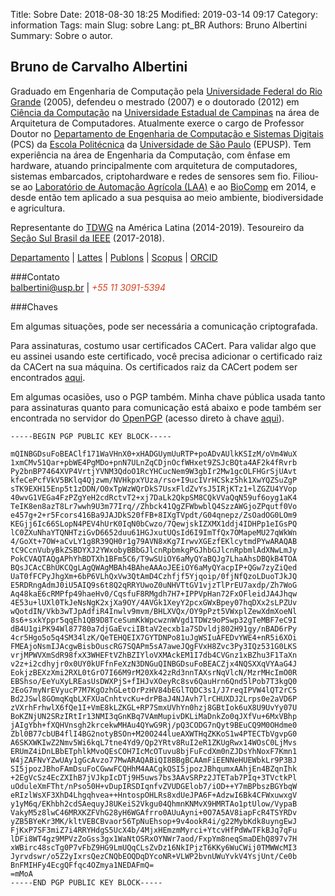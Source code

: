Title: Sobre
Date: 2018-08-30 18:25
Modified: 2019-03-14 09:17
Category: information
Tags: main
Slug: sobre
Lang: pt_BR
Authors: Bruno Albertini
Summary: Sobre o autor.

<link rel="stylesheet" href="https://cdn.rawgit.com/jpswalsh/academicons/master/css/academicons.min.css">

## Bruno de Carvalho Albertini

Graduado em Engenharia de Computação pela [Universidade Federal do Rio Grande](https://www.furg.br/) (2005), defendeu o mestrado (2007) e o doutorado (2012) em [Ciência da Computação](http://www.ic.unicamp.br/) na [Universidade Estadual de Campinas](http://www.unicamp.br/unicamp/) na área de Arquitetura de Computadores. Atualmente exerce o cargo de Professor Doutor no [Departamento de Engenharia de Computação e Sistemas Digitais](https://pcs.usp.br) (PCS) da [Escola Politécnica](http://www.poli.usp.br/) da [Universidade de São Paulo](http://www.usp.br/) (EPUSP). Tem experiência na área de Engenharia da Computação, com ênfase em hardware, atuando principalmente com arquitetura de computadores, sistemas embarcados, criptohardware e redes de sensores sem fio. Filiou-se ao [Laboratório de Automação Agrícola (LAA)](http://www.laa.pcs.usp.br/) e ao [BioComp](http://www.biocomp.org.br/) em 2014, e desde então tem aplicado a sua pesquisa ao meio ambiente, biodiversidade e agricultura.

Representante do [TDWG](https://www.tdwg.org/) na América Latina (2014-2019).
Tesoureiro da [Seção Sul Brasil da IEEE](http://www.ieee.org.br/) (2017-2018).

[<i style="font-size: 1em;" class="fas fa-desktop"></i> Departamento](https://pcs.usp.br/en/pessoa/?numerousp=5307474 "Site do Departamento")
 | [<i class="ai ai-lattes ai-1x"></i> Lattes](http://lattes.cnpq.br/2729012989571213 "Curriculum Lattes")
 | [<i class="ai ai-publons ai-1x"></i> Publons](https://publons.com/a/1399880 "Reviews no Publons")
 | [<i style="font-size: 1em;" class="fab fa-stripe-s"></i> Scopus](https://www.scopus.com/authid/detail.uri?authorId=23007485000 "Profile Scopus")
 | [<i class="ai ai-orcid ai-1x"></i> ORCID](http://orcid.org/0000-0003-3738-6448 "Profile ORCID")

###Contato  
[<i style="font-size: 1em;" class="fas fa-at"></i> balbertini@usp.br](mailto:balbertini@usp.br) | <i style="font-size: 1em;color:#d9411e;" class="fas fa-phone"></i><i style="font-size: 1em;color:#d9411e;"> +55 11 3091-5394</i>

###Chaves

Em algumas situações, pode ser necessária a comunicação criptografada.

Para assinaturas, costumo usar certificados CACert. Para validar algo que eu assinei usando este certificado, você precisa adicionar o certificado raiz da CACert na sua máquina. Os certificados raiz da CACert podem ser encontrados [aqui](https://www.cacert.org/index.php?id=3).

Em algumas ocasiões, uso o PGP também. Minha chave pública usada tanto para assinaturas quanto para comunicação está abaixo e pode também ser encontrada no servidor do [OpenPGP](hkps://keys.openpgp.org) (acesso direto à chave [aqui](https://keys.openpgp.org/search?q=balbertini%40usp.br)).

```
-----BEGIN PGP PUBLIC KEY BLOCK-----

mQINBGDsuFoBEAClf171WaVHnX0+xHADGUymUuRTP+poADvAUlkKSIzM/oVm4WuX
1xmCMv51Qar+pbWE4PgMDo+pnN7ULnZqCDjnOcfWHxet9ZSJcBQta4AF2k4fRvrb
Py2bnBP7464XVP4VrtjYVNM3QdoO1RcYHCucNem9W3gbIr2Mw1gcOLFHGrSjUAvt
kfeCePcfVkV5BKlq4Qjzwm/NVHkpxYUza/rso+I9ucIVrHCSkz5hk1XwYQZSuZgP
sTK9EXH15Enp5t1zDDN/O0xTpWzWQrDkS7UsxFldZvYsJ5IRjKTz1+lZGZU4YVop
40wvG1VEGa4FzPZgYeH2cdRctvT2+xj7DaLk2QkpSM8CQkVVaQqN59uf6oyg1aK4
TeIK8en8azT8Lr7wwh9U3m77Irq//Zhbck41QgZFWbwblQ4SzzAWGjoZPqutf0Vo
e457g+2+r5Fcors416Ba9JAJDkS20fFB+8IXgTVpdt/G04qnepz/ZsOadOG0LOm9
KEGjj6Ic66SLopN4PEV4hUrK0IqN0bCwzo/7QewjskIZXMX1ddj4IDHPp1eIGsPQ
lC0ZXuNhaYTQNHTziGvD6652duu61HGJxutUQsId6I9ImTfQx7OMapeMU27qWkWn
4/GoXt+7OW+aCvLY1g8R39QH0r1g79AVN8xKg7IrwvXGEzfEKlcytmdPYwARAQAB
tC9CcnVubyBkZSBDYXJ2YWxobyBBbGJlcnRpbmkgPGJhbGJlcnRpbmlAdXNwLmJy
PokCVAQTAQgAPhYhBDTXh1BFm5C6/T9wSUiOY6aMyQYaBQJg7LhaAhsDBQkB4TOA
BQsJCAcCBhUKCQgLAgQWAgMBAh4BAheAAAoJEEiOY6aMyQYacpIP+QGw7zyZiQed
UaT0fFCPyJhgXm+6bP6VLhQxVw3QtAmD4Czhfjf5Yjqoip/0fjNfQzoLDuoTJkJQ
E5RDRngAdmJ0iU5AIQ9s6t8Q2qRRYUwoZ0uNHVTtGV1vjzTlPrEU7axdp/Zh7WoG
Aq48kaE6cRMPfp49haeHv0/CqsfuF8RMgdh7H7+IPPVpHan72FxOFleidJA4Jhqw
4E53u+lUXl0TkJeNsNgK2xjXa9OY/4AVGk1XeyY2pcxGWxBpey07hqDXx2sLPZUv
wQotdIN/Vkb3wTJpAdfiR4Inwlv9mvm/BHLXVQx/OY9pPzt5VWxplZewXdmXoeNl
8s6+sxkYppr5qqEh1QB9D8TceSumKkWpcwznWVgd1TDWz9oPSwp32gTeMBF7eC9I
dB4U1giPK94Wl87780a7djGaEvciIBtaV2ecxb1a7SDvldj802H91gy/nBAD6rPy
4cr5Hgo5o5q4SM34lzK/QeTEHQEIX7GYTDNPo81uJgWSIuAFEDvYWE4+nR5i6XOi
FMEAjoNsmIJAcgwBisbOuscRG7SQAPm5sA7aweJQgFVxH8Zvc3Py3IQz531G0LKS
vrjMPWVXmSdR98fxX3WHEFtVZhBZIYloVXMAckEM1I7db4CVGnz1xBZhu3F1TaXn
v2z+i2cdhyjr0x0UY0kUFfnFeXzN3DNGuQINBGDsuFoBEACZjx4NQSXXqVYAaG4J
EokjzBEXzXmi2RXL0tGrO7I66M9rM20Xk42zRd3nnTAXsrNqVlcN/MzrMHcImO0R
EBShso/EeYuXyLREasUsDWXPjS+fIHJvXOeyRc8sv6QauHrn6Qnd5lPob7T3kgQ0
2EoG7myNrEVyucP7M7KgOzhGLetOrPzHV84bEGlTQDC3s1/J7reqIPVW4lQT2rC5
Bd2JSwl8GOmqKqbLXFXUaCnhtvcKu+drPBaJ4NJAvh7lrCHUXDJ2Lrps0e2aVD6P
zVXrhFrhwlX6fQe1I+VmE8kLZKGL+RP7SmxUVhYn0hzj8GBtIok6uX8U9UvYy07U
BoKZNjUN2SRzIRtIr13NMI3qGnKBq7VAmMupivDKLiMaDnkZo0qJXfVu+6MxVBhp
jAIgYbh+fXQHVnsgh2krcekwMHAu4QYwG9Rj/pQ3CODG7nQyt9BEuCQ9M0OHdme0
Zbl0B77cbUB4flI4BG2notyBSOn+M20O244lueAXWTHqZKKoS1w4PTECTbVgvpG0
A6SKXWKIwZ2Nmv5Wi6kqL7tne4Yd9/Qp2YRtv8RuI2eR1ZKUgRwx14WOsC0LjMvs
ERUmZ4iDnLBbETphlkMvoQEsCOH7IcMcOTuvu8bjFuFcdXm0nZJDsYhNoxF7Kmn1
W4jZAFNvYZwUAy1gGcAvzo77MwARAQABiQI8BBgBCAAmFiEENNeHUEWbkLr9P3BJ
SI5jpozJBhoFAmDsuFoCGwwFCQHhM4AACgkQSI5jpozJBhqumxAAhjEn4BZqnIhk
+2EgVcSz4EcZXIhB7jVJkpIcDTj9H5uws7bs3AAvSRPz2JTETab7PIq+3TVctkPl
uOduleXmFTht/nPso50H+vDupIRSDIqnfvZVUDGElob7/iOD++Y7mBPbszBGYbqW
eRIzlWsXF3XhD4Lhgqhvea++HntospOHLRs8xdUeJPA6F+AdzwI6Bk4CFWxuwxgV
y1yM6q/EKhbh2cdSAequyJ8UKeiS2Vkgu04QhmnKNMvX9HMRTAo1ptUlow/VypaB
VakyM5z8lwC46MRXKZFVhG28yH6WGAfrro0AUuAyni+0O7A5AV8iapFcR4TSYRDv
yZB5BYeKr3MK/kltVEBCBvaor56TpNuEhsop+9v4ookR4i/g22MybKdk8uyngEwJ
FjKxP7SF3miZ7i4RRYHdgS5UcX4b/4MjxHEmzmMyrci+YtcvHfPdWwTFkBJq7qFu
lDFi8WT4gz9MPVzZoGss3gx1WaNtOSRxOYNWr7aod/FxpYm8neqSmaDEhQ897v7H
xWBirc48scTg0P7vFbZ9HG9LmUQqCLsZvDz16NkIPjzT6KKy6WuCWij0TMWWcMI3
Jyrvdswr/o5Z2yIxrsQezCNQbEOQDqDYcoNR+VLWP2bvnUWuYvkV4YsjUnt/Ce0b
BnFMIHFy4EcgQFfqc4OZmya1NEDAFmQ=
=mMoA
-----END PGP PUBLIC KEY BLOCK-----
```
